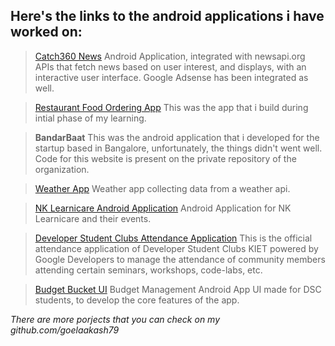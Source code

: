 ## Here's the links to the android applications i have worked on:

> [Catch360 News](https://drive.google.com/open?id=1w6g12hoQ5g8LQhj5vu_YdoHoFKf3m2ok)
Android Application, integrated with newsapi.org APIs that fetch news based on user interest, and displays, with an interactive user interface. Google Adsense has been integrated as well.

> [Restaurant Food Ordering App](https://github.com/goelaakash79/Resturant-De-Ordera)
This was the app that i build during intial phase of my learning.

> **BandarBaat**
This was the android application that i developed for the startup based in Bangalore, unfortunately, the things didn't went well. Code for this website is present on the private repository of the organization.

> [Weather App](https://github.com/goelaakash79/WeatherApp)
Weather app collecting data from a weather api.

> [NK Learnicare Android Application](https://play.google.com/store/apps/details?id=com.nklearnicare.nklearnicare)
Android Application for NK Learnicare and their events.

> [Developer Student Clubs Attendance Application](https://github.com/goelaakash79/dsc-event-attendance-app)
This is the official attendance application of Developer Student Clubs KIET powered by Google Developers to manage the attendance of community members attending certain seminars, workshops, code-labs, etc.

> [Budget Bucket UI](https://github.com/dsckiet/budget-planner-android)
Budget Management Android App UI made for DSC students, to develop the core features of the app.

*There are more porjects that you can check on my github.com/goelaakash79*
